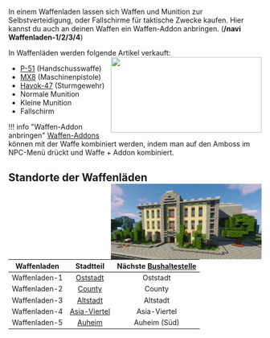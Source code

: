 In einem Waffenladen lassen sich Waffen und Munition zur Selbstverteidigung, oder Fallschirme für taktische Zwecke kaufen. Hier kannst du auch an deinen Waffen ein Waffen-Addon anbringen. (**/navi Waffenladen-1/2/3/4**) 

In Waffenläden werden folgende Artikel verkauft:  <img align="right" width="300" height="150" src="../../../assets/image/biz/waffenladen/Waffenladen-Kaufmenü.png">

+ [P-51](../../pages/items/weapons/pistole.md) (Handschusswaffe)
+ [MX8](../../pages/items/weapons/maschinenpistole.md) (Maschinenpistole)
+ [Havok-47](../../pages/items/weapons/sturmgewehre.md) (Sturmgewehr)
+ Normale Munition
+ Kleine Munition
+ Fallschirm

!!! info "Waffen-Addon anbringen"
    [Waffen-Addons](../../pages/items/weapons/waffenaddons.md) können mit der Waffe kombiniert werden, indem man auf den Amboss im NPC-Menü drückt und Waffe + Addon kombiniert.

## Standorte der Waffenläden <img align="right" width="300" height="150" src="../../../assets/image/biz/waffenladen/Waffenladen-1.png" alt="Waffenladen-1" title="Waffenladen-1">

| Waffenladen | Stadtteil | Nächste [Bushaltestelle](../../pages/öpnv/bus.md) |
|:-:|:-:|:-:|
| Waffenladen-1 | [Oststadt](../../pages/gebiete/oststadt.md) | Oststadt |
| Waffenladen-2 | [County](../../pages/gebiete/county.md) | County |
| Waffenladen-3 | [Altstadt](../../pages/gebiete/altstadt.md) | Altstadt |
| Waffenladen-4 | [Asia-Viertel](../../pages/gebiete/asiaviertel.md) | Asia-Viertel |
| Waffenladen-5 | [Auheim](../../pages/gebiete/auheim.md) | Auheim (Süd) |



